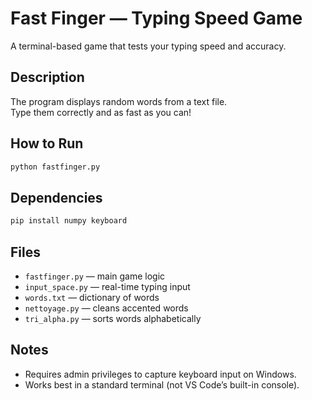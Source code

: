 # Fast Finger — Typing Speed Game

A terminal-based game that tests your typing speed and accuracy.

## Description
The program displays random words from a text file.  
Type them correctly and as fast as you can!

## How to Run
```bash
python fastfinger.py
```

## Dependencies
```bash
pip install numpy keyboard
```

## Files
- `fastfinger.py` — main game logic  
- `input_space.py` — real-time typing input  
- `words.txt` — dictionary of words  
- `nettoyage.py` — cleans accented words  
- `tri_alpha.py` — sorts words alphabetically  

## Notes
- Requires admin privileges to capture keyboard input on Windows.
- Works best in a standard terminal (not VS Code’s built-in console).
